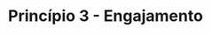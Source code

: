 ---
title: Princípio 3 - Engajamento
description: Refere-se a como permitir que os usuários com TEA tenham maior foco e atenção ao usar um sistema, permitindo que os usuários possam interagir e a se engajar melhor com o sistema.
---